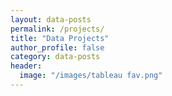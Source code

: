 ```yaml
---
layout: data-posts
permalink: /projects/
title: "Data Projects"
author_profile: false
category: data-posts
header:
  image: "/images/tableau fav.png"
---
```

